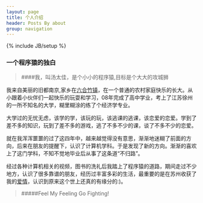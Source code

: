 ```yaml
---
layout: page
title: 个人介绍
header: Posts By about
group: navigation
---
```

{% include JB/setup %}

### 一个程序猿的独白 ###

>####我，叫汤太佳，是个小小的程序猿,目标是个大大的攻城狮

我来自美丽的旧都南京,家乡在[六合][1][竹镇][2]，在一个普通的农村家庭快乐的长大。从小跟着小伙伴们一起快乐的玩耍和学习，08年完成了高中学业，考上了江苏徐州的一所不知名的大学，糊里糊涂的练了个经济学专业。

大学过的无忧无虑，该学的学，该玩的玩，该逃课的逃课，该恋爱的恋爱。学到了差不多的知识，玩到了差不多的游戏，逃了不多不少的课，谈了不多不少的恋爱。

就在我浑浑噩噩的过了这四年中，越来越觉得没有意思，渐渐地迷糊了前面的方向，后来在朋友的提醒下，认识了计算机学科。于是发现了新的方向。渐渐的喜欢上了这门学科，不知不觉地毕业后从事了这条道“不归路”。

经过各种计算机相关的视频，图书的洗礼后我踏上了程序猿的道路，期间走过不少地方，认识了很多靠谱的朋友，经历过丰富多彩的生活，最重要的是在苏州收获了我的[爱情][3]，认识到原来这个世上还真的有缘分的:)。

>#####Feel My Feeling Go Fighting!

[1]:http://baike.baidu.com/link?url=Oxm4I7ABndUryy9hmGQMObUuTxL4y4-lddq9mCAilCBkD-xBA3Gwq758Gy2gQyRiMOLoxTgFW6IBqTkx0fDtPa
[2]:http://baike.baidu.com/view/1692278.htm
[3]:http://user.qzone.qq.com/867575889
